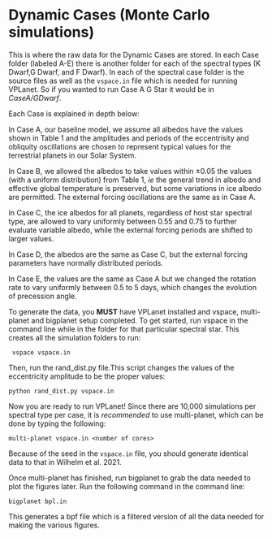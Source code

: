 # Dynamic Cases (Monte Carlo simulations)

This is where the raw data for the Dynamic Cases are stored. In each Case folder (labeled A-E) there is another folder for each of the spectral types (K Dwarf,G Dwarf, and F Dwarf). In each of the spectral case folder is the source files as well as the `vspace.in` file which is needed for running VPLanet. So if you wanted to run Case A G Star it would be in _CaseA/GDwarf_.

Each Case is explained in depth below:

In Case A, our baseline model, we assume all albedos have the values shown in Table 1 and the amplitudes and periods of the eccentrisity and obliquity oscillations are chosen to represent typical values for the terrestrial planets in our Solar System.

In Case B, we allowed the albedos to take values within &pm;0.05 the values (with a uniform distribution) from Table 1, _ie_ the general trend in albedo and effective global temperature is preserved, but some variations in ice albedo are permitted. The external forcing oscillations are the same as in Case A.

In Case C, the ice albedos for all planets, regardless of host star spectral type, are allowed to vary uniformly between 0.55 and 0.75 to further evaluate variable albedo, while the external forcing periods are shifted to larger values.

In Case D, the albedos are the same as Case C, but the external forcing parameters have normally distributed periods.

In Case E, the values are the same as Case A but we changed the rotation rate to vary uniformly between 0.5 to 5 days, which changes the evolution of precession angle.

To generate the data, you **MUST** have VPLanet installed and vspace, multi-planet and bigplanet setup completed.
To get started, run vspace in the command line while in the folder for that particular spectral star. This creates all the simulation folders to run:

```
 vspace vspace.in
```

Then, run the rand_dist.py file.This script changes the values of the eccentricity amplitude to be the proper values:

```
python rand_dist.py vspace.in
```

Now you are ready to run VPLanet! Since there are 10,000 simulations per spectral type per case, it is _recommended_ to use multi-planet, which can be done by typing the following:

```
multi-planet vspace.in <number of cores>
```

Because of the seed in the `vspace.in` file, you should generate identical data to that in Wilhelm et al. 2021.

Once multi-planet has finished, run bigplanet to grab the data needed to plot the figures later. Run the following command in the command line:

```
bigplanet bpl.in
```

This generates a bpf file which is a filtered version of all the data needed for making the various figures.
